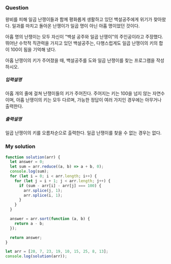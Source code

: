 ### Question

왕비를 피해 일곱 난쟁이들과 함께 평화롭게 생활하고 있던 백설공주에게 위기가 찾아왔다. 일과를 마치고 돌아온 난쟁이가 일곱 명이 아닌 아홉 명이었던 것이다.

아홉 명의 난쟁이는 모두 자신이 "백설 공주와 일곱 난쟁이"의 주인공이라고 주장했다. 뛰어난 수학적 직관력을 가지고 있던 백설공주는, 다행스럽게도 일곱 난쟁이의 키의 합이 100이 됨을 기억해 냈다.

아홉 난쟁이의 키가 주어졌을 때, 백설공주를 도와 일곱 난쟁이를 찾는 프로그램을 작성하시오.

##### 입력설명

아홉 개의 줄에 걸쳐 난쟁이들의 키가 주어진다. 주어지는 키는 100을 넘지 않는 자연수이며, 아홉 난쟁이의 키는 모두 다르며, 가능한 정답이 여러 가지인 경우에는 아무거나 출력한다.

##### 출력설명

일곱 난쟁이의 키를 오름차순으로 출력한다. 일곱 난쟁이를 찾을 수 없는 경우는 없다.

### My solution

```javascript
function solution(arr) {
  let answer = 0;
  let sum = arr.reduce((a, b) => a + b, 0);
  console.log(sum);
  for (let i = 0; i < arr.length; i++) {
    for (let j = i + 1; j < arr.length; j++) {
      if (sum - arr[i] - arr[j] === 100) {
        arr.splice(j, 1);
        arr.splice(i, 1);
      }
    }
  }

  answer = arr.sort(function (a, b) {
    return a - b;
  });

  return answer;
}

let arr = [20, 7, 23, 19, 10, 15, 25, 8, 13];
console.log(solution(arr));
```
